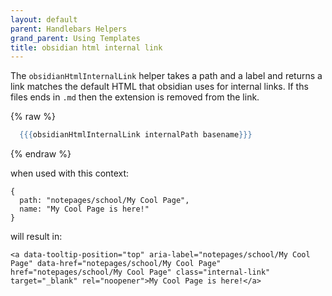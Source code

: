```yaml
---
layout: default
parent: Handlebars Helpers
grand_parent: Using Templates
title: obsidian html internal link
---
```

The `obsidianHtmlInternalLink` helper takes a path and a label and returns a link
matches the default HTML that obsidian uses for internal links. If ths files ends
in `.md` then the extension is removed from the link.

{% raw %}

```handlebars
  {{{obsidianHtmlInternalLink internalPath basename}}}
```

{% endraw %}

when used with this context:

```
{
  path: "notepages/school/My Cool Page",
  name: "My Cool Page is here!"
}
```

will result in:

```
<a data-tooltip-position="top" aria-label="notepages/school/My Cool Page" data-href="notepages/school/My Cool Page" href="notepages/school/My Cool Page" class="internal-link" target="_blank" rel="noopener">My Cool Page is here!</a>
```